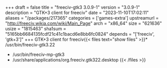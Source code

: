 +++
draft = false
title = "freeciv-gtk3 3.0.9-1"
version = "3.0.9-1"
description = "GTK+3 client for freeciv"
date = "2023-11-10T17:02:11"
aliases = "/packages/217365"
categories = ['games-extra']
upstreamurl = "http://freeciv.wikia.com/wiki/Main_Page"
arch = "x86_64"
size = "621636"
usize = "1815463"
sha1sum = "5165bb6684135fcdf21c41c1bacd6e8bb6fc0824"
depends = "['freeciv', 'gtk+3']"
+++
GTK+3 client for freeciv{{< files text="show files" >}}* /usr/bin/freeciv-gtk3.22
* /usr/bin/freeciv-mp-gtk3
* /usr/share/applications/org.freeciv.gtk322.desktop
{{< /files >}}